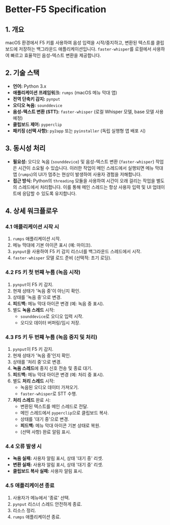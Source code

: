 # Better-F5 Specification

## 1. 개요

macOS 환경에서 F5 키를 사용하여 음성 입력을 시작/중지하고, 변환된 텍스트를 클립보드에 저장하는 백그라운드 애플리케이션입니다. `faster-whisper`를 로컬에서 사용하여 빠르고 효율적인 음성-텍스트 변환을 제공합니다.

## 2. 기술 스택

- **언어:** Python 3.x
- **애플리케이션 프레임워크:** `rumps` (macOS 메뉴 막대 앱)
- **전역 단축키 감지:** `pynput`
- **오디오 녹음:** `sounddevice`
- **음성-텍스트 변환 (STT):** `faster-whisper` (로컬 Whisper 모델, base 모델 사용 예정)
- **클립보드 제어:** `pyperclip`
- **패키징 (선택 사항):** `py2app` 또는 `pyinstaller` (독립 실행형 앱 배포 시)

## 3. 동시성 처리

- **필요성:** 오디오 녹음 (`sounddevice`) 및 음성-텍스트 변환 (`faster-whisper`) 작업은 시간이 소요될 수 있습니다. 이러한 작업이 메인 스레드에서 실행되면 메뉴 막대 앱 (`rumps`)의 UI가 멈추는 현상이 발생하여 사용자 경험을 저해합니다.
- **접근 방식:** Python의 `threading` 모듈을 사용하여 시간이 오래 걸리는 작업을 별도의 스레드에서 처리합니다. 이를 통해 메인 스레드는 항상 사용자 입력 및 UI 업데이트에 응답할 수 있도록 유지합니다.

## 4. 상세 워크플로우

### 4.1 애플리케이션 시작 시

1.  `rumps` 애플리케이션 시작.
2.  메뉴 막대에 기본 아이콘 표시 (예: 마이크).
3.  `pynput`을 사용하여 F5 키 감지 리스너를 백그라운드 스레드에서 시작.
4.  `faster-whisper` 모델 로드 준비 (선택적: 초기 로딩).

### 4.2 F5 키 첫 번째 누름 (녹음 시작)

1.  `pynput`이 F5 키 감지.
2.  현재 상태가 '녹음 중'이 아닌지 확인.
3.  상태를 '녹음 중'으로 변경.
4.  **피드백:** 메뉴 막대 아이콘 변경 (예: 녹음 중 표시).
5.  별도 **녹음 스레드** 시작:
    *   `sounddevice`로 오디오 입력 시작.
    *   오디오 데이터 버퍼링/임시 저장.

### 4.3 F5 키 두 번째 누름 (녹음 중지 및 처리)

1.  `pynput`이 F5 키 감지.
2.  현재 상태가 '녹음 중'인지 확인.
3.  상태를 '처리 중'으로 변경.
4.  **녹음 스레드**에 중지 신호 전송 및 종료 대기.
5.  **피드백:** 메뉴 막대 아이콘 변경 (예: 처리 중 표시).
6.  별도 **처리 스레드** 시작:
    *   녹음된 오디오 데이터 가져오기.
    *   `faster-whisper`로 STT 수행.
7.  **처리 스레드** 완료 시:
    *   변환된 텍스트를 메인 스레드로 전달.
    *   메인 스레드에서 `pyperclip`으로 클립보드 복사.
    *   상태를 '대기 중'으로 변경.
    *   **피드백:** 메뉴 막대 아이콘 기본 상태로 복원.
    *   (선택 사항) 완료 알림 표시.

### 4.4 오류 발생 시

*   **녹음 실패:** 사용자 알림 표시, 상태 '대기 중' 리셋.
*   **변환 실패:** 사용자 알림 표시, 상태 '대기 중' 리셋.
*   **클립보드 복사 실패:** 사용자 알림 표시.

### 4.5 애플리케이션 종료

1.  사용자가 메뉴에서 '종료' 선택.
2.  `pynput` 리스너 스레드 안전하게 종료.
3.  리소스 정리.
4.  `rumps` 애플리케이션 종료. 